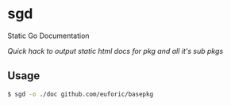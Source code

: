 # sgd

Static Go Documentation

*Quick hack to output static html docs for pkg and all it's sub pkgs*

## Usage

```bash
$ sgd -o ./doc github.com/euforic/basepkg
```
